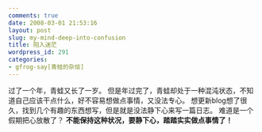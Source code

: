 ```yaml
---
comments: true
date: 2008-03-01 21:53:16
layout: post
slug: my-mind-deep-into-confusion
title: 陷入迷茫
wordpress_id: 291
categories:
- gfrog-say[青蛙的杂烩]
---
```


过了一个年，青蛙又长了一岁。
但是年过完了，青蛙却处于一种混沌状态，不知道自己应该干点什么，好不容易想做点事情，又没法专心。
想更新blog想了很久，找到几个有趣的东西想写，但是就是没法静下心来写一篇日志。
难道是一个假期把心放散了？
**不能保持这种状况，要静下心，踏踏实实做点事情了！**
